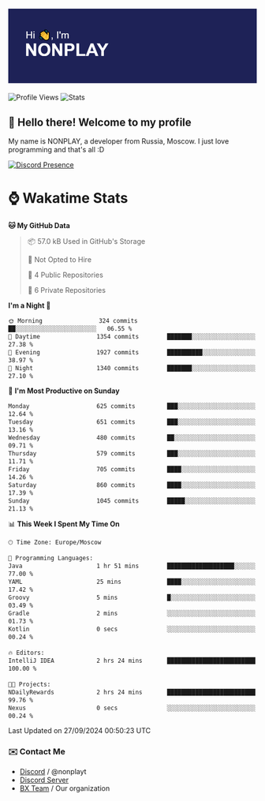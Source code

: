 ![Discord Presence](./header.png)
<br></br>
![Profile Views](https://komarev.com/ghpvc/?username=NONPLAYT&color=blue&style=for-the-badge)
![Stats](https://img.shields.io/badge/0%25-OPTIMIZED-orange?style=for-the-badge)


## :wave: Hello there! Welcome to my profile

My name is NONPLAY, a developer from Russia, Moscow. I just love programming and that's all :D

[![Discord Presence](https://lanyard.cnrad.dev/api/597087584090587177?showDisplayName=true)](https://discord.com/users/597087584090587177) 

# ⌚ Wakatime Stats

<!--START_SECTION:waka-->
**🐱 My GitHub Data** 

> 📦 57.0 kB Used in GitHub's Storage 
 > 
> 🚫 Not Opted to Hire
 > 
> 📜 4 Public Repositories 
 > 
> 🔑 6 Private Repositories 
 > 
**I'm a Night 🦉** 

```text
🌞 Morning                324 commits         ██░░░░░░░░░░░░░░░░░░░░░░░   06.55 % 
🌆 Daytime                1354 commits        ███████░░░░░░░░░░░░░░░░░░   27.38 % 
🌃 Evening                1927 commits        ██████████░░░░░░░░░░░░░░░   38.97 % 
🌙 Night                  1340 commits        ███████░░░░░░░░░░░░░░░░░░   27.10 % 
```
📅 **I'm Most Productive on Sunday** 

```text
Monday                   625 commits         ███░░░░░░░░░░░░░░░░░░░░░░   12.64 % 
Tuesday                  651 commits         ███░░░░░░░░░░░░░░░░░░░░░░   13.16 % 
Wednesday                480 commits         ██░░░░░░░░░░░░░░░░░░░░░░░   09.71 % 
Thursday                 579 commits         ███░░░░░░░░░░░░░░░░░░░░░░   11.71 % 
Friday                   705 commits         ████░░░░░░░░░░░░░░░░░░░░░   14.26 % 
Saturday                 860 commits         ████░░░░░░░░░░░░░░░░░░░░░   17.39 % 
Sunday                   1045 commits        █████░░░░░░░░░░░░░░░░░░░░   21.13 % 
```


📊 **This Week I Spent My Time On** 

```text
🕑︎ Time Zone: Europe/Moscow

💬 Programming Languages: 
Java                     1 hr 51 mins        ███████████████████░░░░░░   77.00 % 
YAML                     25 mins             ████░░░░░░░░░░░░░░░░░░░░░   17.42 % 
Groovy                   5 mins              █░░░░░░░░░░░░░░░░░░░░░░░░   03.49 % 
Gradle                   2 mins              ░░░░░░░░░░░░░░░░░░░░░░░░░   01.73 % 
Kotlin                   0 secs              ░░░░░░░░░░░░░░░░░░░░░░░░░   00.24 % 

🔥 Editors: 
IntelliJ IDEA            2 hrs 24 mins       █████████████████████████   100.00 % 

🐱‍💻 Projects: 
NDailyRewards            2 hrs 24 mins       █████████████████████████   99.76 % 
Nexus                    0 secs              ░░░░░░░░░░░░░░░░░░░░░░░░░   00.24 % 
```


 Last Updated on 27/09/2024 00:50:23 UTC
<!--END_SECTION:waka-->

### ✉️ Contact Me

- [Discord](https://discord.com/users/597087584090587177) / @nonplayt
- [Discord Server](https://discord.gg/p7cxhw7E2M)
- [BX Team](https://github.com/BX-Team) / Our organization
